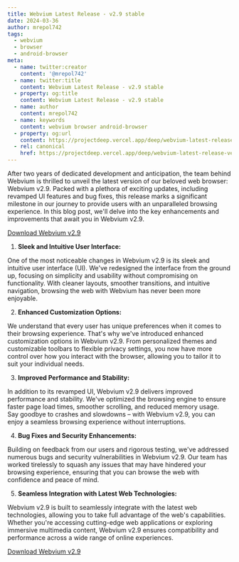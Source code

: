 ```yaml
---
title: Webvium Latest Release - v2.9 stable
date: 2024-03-36
author: mrepol742
tags:
  - webvium
  - browser
  - android-browser
meta:
  - name: twitter:creator
    content: '@mrepol742'
  - name: twitter:title
    content: Webvium Latest Release - v2.9 stable
  - property: og:title
    content: Webvium Latest Release - v2.9 stable
  - name: author
    content: mrepol742
  - name: keywords
    content: webvium browser android-browser
  - property: og:url
    content: https://projectdeep.vercel.app/deep/webvium-latest-release-version-2-9/
  - rel: canonical
    href: https://projectdeep.vercel.app/deep/webvium-latest-release-version-2-9/
---
```


After two years of dedicated development and anticipation, the team behind Webvium is thrilled to unveil the latest version of our beloved web browser: Webvium v2.9. Packed with a plethora of exciting updates, including revamped UI features and bug fixes, this release marks a significant milestone in our journey to provide users with an unparalleled browsing experience. In this blog post, we'll delve into the key enhancements and improvements that await you in Webvium v2.9.


[Download Webvium v2.9](https://mrepol742.github.io/webvium)

1. **Sleek and Intuitive User Interface:**

One of the most noticeable changes in Webvium v2.9 is its sleek and intuitive user interface (UI). We've redesigned the interface from the ground up, focusing on simplicity and usability without compromising on functionality. With cleaner layouts, smoother transitions, and intuitive navigation, browsing the web with Webvium has never been more enjoyable.

2. **Enhanced Customization Options:**

We understand that every user has unique preferences when it comes to their browsing experience. That's why we've introduced enhanced customization options in Webvium v2.9. From personalized themes and customizable toolbars to flexible privacy settings, you now have more control over how you interact with the browser, allowing you to tailor it to suit your individual needs.

3. **Improved Performance and Stability:**

In addition to its revamped UI, Webvium v2.9 delivers improved performance and stability. We've optimized the browsing engine to ensure faster page load times, smoother scrolling, and reduced memory usage. Say goodbye to crashes and slowdowns – with Webvium v2.9, you can enjoy a seamless browsing experience without interruptions.

4. **Bug Fixes and Security Enhancements:**

Building on feedback from our users and rigorous testing, we've addressed numerous bugs and security vulnerabilities in Webvium v2.9. Our team has worked tirelessly to squash any issues that may have hindered your browsing experience, ensuring that you can browse the web with confidence and peace of mind.

5. **Seamless Integration with Latest Web Technologies:**

Webvium v2.9 is built to seamlessly integrate with the latest web technologies, allowing you to take full advantage of the web's capabilities. Whether you're accessing cutting-edge web applications or exploring immersive multimedia content, Webvium v2.9 ensures compatibility and performance across a wide range of online experiences.

[Download Webvium v2.9](https://mrepol742.github.io/webvium)
